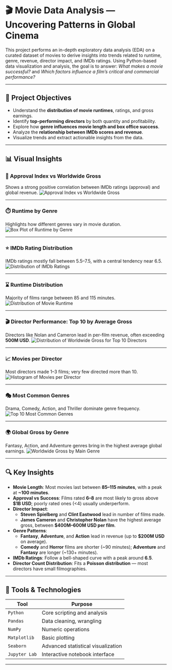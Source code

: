 # 🎬 Movie Data Analysis — Uncovering Patterns in Global Cinema

This project performs an in-depth exploratory data analysis (EDA) on a curated dataset of movies to derive insights into trends related to runtime, genre, revenue, director impact, and IMDb ratings. Using Python-based data visualization and analysis, the goal is to answer: *What makes a movie successful?* and *Which factors influence a film’s critical and commercial performance?*

---

## 📌 Project Objectives

- Understand the **distribution of movie runtimes**, ratings, and gross earnings.
- Identify **top-performing directors** by both quantity and profitability.
- Explore how **genre influences movie length and box office success**.
- Analyze the **relationship between IMDb scores and revenue**.
- Visualize trends and extract actionable insights from the data.

---


## 📊 Visual Insights

### 🎯 Approval Index vs Worldwide Gross
Shows a strong positive correlation between IMDb ratings (approval) and global revenue.
![Approval Index vs Worldwide Gross](images/Approval%20Index%20vs%20Worldwide%20Gross.png)

---

### ⏱️ Runtime by Genre
Highlights how different genres vary in movie duration.
![Box Plot of Runtime by Genre](images/Box%20Plot%20of%20Runtime%20by%20Genre.png)

---

### ⭐ IMDb Rating Distribution
IMDb ratings mostly fall between 5.5–7.5, with a central tendency near 6.5.
![Distribution of IMDb Ratings](images/Distribution%20of%20IMDb%20Ratings.png)

---

### ⌛ Runtime Distribution
Majority of films range between 85 and 115 minutes.
![Distribution of Movie Runtime](images/Distribution%20of%20Movie%20Runtime.png)

---

### 🎬 Director Performance: Top 10 by Average Gross
Directors like Nolan and Cameron lead in per-film revenue, often exceeding **500M USD**.
![Distribution of Worldwide Gross for Top 10 Directors](images/director_performance_top10_avg_gross.png)


---

### 📈 Movies per Director
Most directors made 1–3 films; very few directed more than 10.
![Histogram of Movies per Director](images/Histogram%20of%20Movies%20per%20Director.png)

---

### 🎭 Most Common Genres
Drama, Comedy, Action, and Thriller dominate genre frequency.
![Top 10 Most Common Genres](images/Top%2010%20Most%20Common%20Genres.png)

---

### 🌍 Global Gross by Genre
Fantasy, Action, and Adventure genres bring in the highest average global earnings.
![Worldwide Gross by Main Genre](images/Worldwide%20Gross%20by%20Main%20Genre.png)

---

## 🔍 Key Insights

- **Movie Length**: Most movies last between **85–115 minutes**, with a peak at **~100 minutes**.
- **Approval vs Success**: Films rated **6–8** are most likely to gross above **$1B USD**; poorly rated ones (<4) usually underperform.
- **Director Impact**:  
   - **Steven Spielberg** and **Clint Eastwood** lead in number of films made.
   - **James Cameron** and **Christopher Nolan** have the highest average gross, between **$400M–600M USD per film**.
- **Genre Patterns**:
   - **Fantasy**, **Adventure**, and **Action** lead in revenue (up to **$200M USD** on average).
   - **Comedy** and **Horror** films are shorter (~90 minutes); **Adventure** and **Fantasy** are longer (~130+ minutes).
- **IMDb Ratings**: Follow a bell-shaped curve with a peak around **6.5**.
- **Director Count Distribution**: Fits a **Poisson distribution** — most directors have small filmographies.

---

## 🧰 Tools & Technologies

| Tool           | Purpose                        |
|----------------|--------------------------------|
| `Python`       | Core scripting and analysis     |
| `Pandas`       | Data cleaning, wrangling        |
| `NumPy`        | Numeric operations              |
| `Matplotlib`   | Basic plotting                  |
| `Seaborn`      | Advanced statistical visualization |
| `Jupyter Lab`  | Interactive notebook interface  |

---



